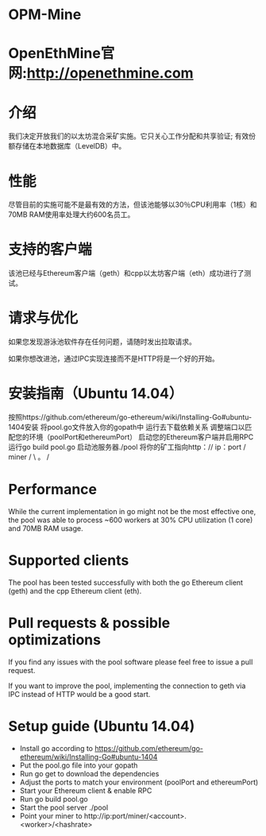 # OPM-Mine

# OpenEthMine官网:http://openethmine.com

# 介绍
我们决定开放我们的以太坊混合采矿实施。它只关心工作分配和共享验证; 有效份额存储在本地数据库（LevelDB）中。

# 性能
尽管目前的实施可能不是最有效的方法，但该池能够以30％CPU利用率（1核）和70MB RAM使用率处理大约600名员工。

# 支持的客户端
该池已经与Ethereum客户端（geth）和cpp以太坊客户端（eth）成功进行了测试。

# 请求与优化
如果您发现游泳池软件存在任何问题，请随时发出拉取请求。

如果你想改进池，通过IPC实现连接而不是HTTP将是一个好的开始。

# 安装指南（Ubuntu 14.04）
按照https://github.com/ethereum/go-ethereum/wiki/Installing-Go#ubuntu-1404安装
将pool.go文件放入你的gopath中
运行去下载依赖关系
调整端口以匹配您的环境（poolPort和ethereumPort）
启动您的Ethereum客户端并启用RPC
运行go build pool.go
启动池服务器./pool
将你的矿工指向http：// ip：port / miner / \ <account>。<worker> / <hashrate>


# Performance
While the current implementation in go might not be the most effective one, the pool was able to process ~600 workers at 30% CPU utilization (1 core) and 70MB RAM usage.

# Supported clients
The pool has been tested successfully with both the go Ethereum client (geth) and the cpp Ethereum client (eth).

# Pull requests & possible optimizations
If you find any issues with the pool software please feel free to issue a pull request.

If you want to improve the pool, implementing the connection to geth via IPC instead of HTTP would be a good start.

# Setup guide (Ubuntu 14.04)
* Install go according to https://github.com/ethereum/go-ethereum/wiki/Installing-Go#ubuntu-1404
* Put the pool.go file into your gopath
* Run go get to download the dependencies
* Adjust the ports to match your environment (poolPort and ethereumPort)
* Start your Ethereum client & enable RPC
* Run go build pool.go
* Start the pool server ./pool
* Point your miner to http://ip:port/miner/\<account\>.\<worker\>/\<hashrate\>
